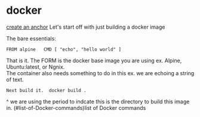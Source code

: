 # docker
[create an anchor](#list-of-Docker-cpmmands)
Let's start off with just building a docker image  

The bare essentials:  


`FROM alpine  
CMD [ "echo", "hello world" ]`

That is it. The FORM is the docker base image you are using ex. Alpine, Ubuntu:latest, or Ngnix.  
The container also needs something to do in this ex. we are echoing a string of text.  


`Next build it. 
docker build . `

^ we are using the period to indcate this is the directory to build this image in. 
(#list-of-Docker-commands)list of Docker commands
